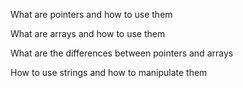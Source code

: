 What are pointers and how to use them

What are arrays and how to use them

What are the differences between pointers and arrays

How to use strings and how to manipulate them

